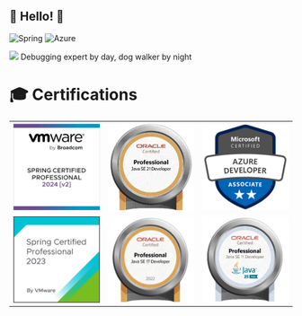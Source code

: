 
## 👋 Hello! 🐾

![Spring](https://img.shields.io/badge/spring-%236DB33F.svg?style=for-the-badge&logo=spring&logoColor=white)
![Azure](https://img.shields.io/badge/azure-%230072C6.svg?style=for-the-badge&logo=microsoftazure&logoColor=white)

<img src="https://readme-typing-svg.demolab.com?font=Montserrat&duration=7000&pause=1500&width=750&height=30&lines=Oracle Certified Professional Java SE +21+%26+17+%26+11+ Developer;MICROSOFT+CERTIFIED+AZURE+DEVELOPER;VMWARE+CERTIFIED+PROFESSIONAL+SPRING+DEVELOPER+2023+%26+2024" />
Debugging expert by day, dog walker by night

# 🎓 Certifications
|                                |                                   |                                  | 
|:------------------------------:|:---------------------------------:|:--------------------------------:|
| ![1.png](./badges/spring2.png) |   ![2](./badges/ocp21.png)    | ![4.png](./badges/azure-dev.png) |
| ![1.png](./badges/spring.png)  | ![1.png](./badges/ocp17.png) |     ![1.png](./badges/ocp11-2.png)    |
